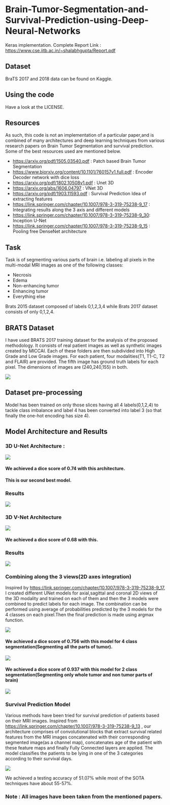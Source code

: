 # Brain-Tumor-Segmentation-and-Survival-Prediction-using-Deep-Neural-Networks

Keras implementation. Complete Report Link : https://www.cse.iitb.ac.in/~shalabhgupta/Report.pdf

## Dataset
BraTS 2017 and 2018 data can be found on Kaggle.

## Using the code
Have a look at the LICENSE.

## Resources
As such, this code is not an implementation of a particular paper,and is combined of many architectures and deep learning techniques from various research papers on Brain Tumor Segmentation and survival prediction. Some of the best resources used are mentioned below.

- https://arxiv.org/pdf/1505.03540.pdf : Patch based Brain Tumor Segmentation
- https://www.biorxiv.org/content/10.1101/760157v1.full.pdf : Encoder Decoder network with dice loss
- https://arxiv.org/pdf/1802.10508v1.pdf : Unet 3D
- https://arxiv.org/abs/1606.04797 : VNet 3D
- https://arxiv.org/pdf/1903.11593.pdf : Survival Prediction Idea of extracting features
- https://link.springer.com/chapter/10.1007/978-3-319-75238-9_17 : Integrating results along the 3 axis and different models
- https://link.springer.com/chapter/10.1007/978-3-319-75238-9_30: Inception U-Net
- https://link.springer.com/chapter/10.1007/978-3-319-75238-9_15 : Pooling free DenseNet architecture



## Task
Task is of segmenting various parts of brain i.e. labeling all pixels in the multi-modal MRI images as one of the following classes:
- Necrosis
- Edema
- Non-enhancing tumor
- Enhancing tumor 
- Everything else

Brats 2015 dataset composed of labels 0,1,2,3,4 while Brats 2017 dataset consists of only 0,1,2,4.

## BRATS Dataset 
I have used BRATS 2017 training dataset for the analysis of the proposed methodology. It consists of real patient images as well as synthetic images created by MICCAI. Each of these folders are then subdivided into High Grade and Low Grade images. For each patient, four modalities(T1, T1-C, T2 and FLAIR) are provided. The fifth image has ground truth labels for each pixel. The dimensions of images are (240,240,155) in both.

![](Captures/Dataset.png)


## Dataset pre-processing 
Model has been trained on only those slices having all 4 labels(0,1,2,4) to tackle class imbalance and label 4 has been converted into label 3 (so that finally the one-hot encoding has size 4).

## Model Architecture and Results
### 3D U-Net Architecture :

![](Captures/Unet3d.png)


#### We achieved a dice score of 0.74 with this architecture.
#### This is our second best model.

### Results
![](Captures/unet_im.PNG)

### 3D V-Net Architecture
![](Captures/Vnetarch.png)

#### We achieved a dice score of 0.68 with this.

### Results 
![](Captures/vnet_im.PNG)

### Combining along the 3 views(2D axes integration)
Inspired by https://link.springer.com/chapter/10.1007/978-3-319-75238-9_17, I created different UNet models for axial,sagittal and coronal 2D views of the 3D modality and trained on each of them and then the 3 models were combined to predict labels for each image. The combination can be performed using average of probabilities predicted by the 3 models for the 4 classes on each pixel.Then the final prediction is made using argmax function.

![](Captures/ensembling.png)

#### We achieved a dice score of 0.756 with this model for 4 class segmentation(Segmenting all the parts of tumor).

![](Captures/2d_4class_im.PNG)

#### We achieved a dice score of 0.937 with this model for 2 class segmentation(Segmenting only whole tumor and non tumor parts of brain)

![](Captures/2d_2class_im.PNG)



### Survival Prediction Model
Various methods have been tried for survival prediction of patients based on their MRI images.
Inspired from https://link.springer.com/chapter/10.1007/978-3-319-75238-9_13 , our architecture comprises of convolutional blocks that extract survival related features from the MRI images concatenated with their corresponding segmented image(as a channel map), concatenates age of the patient with these feature maps and finally Fully Connected layers are applied. The model classifies the patients to be lying in one of the 3 categories according to their survival days.

![](Captures/nice_cap.PNG)

We achieved a testing accuracy of 51.07% while most of the SOTA techniques have about 55-57%. 

### Note : All images have been taken from the mentioned papers.


